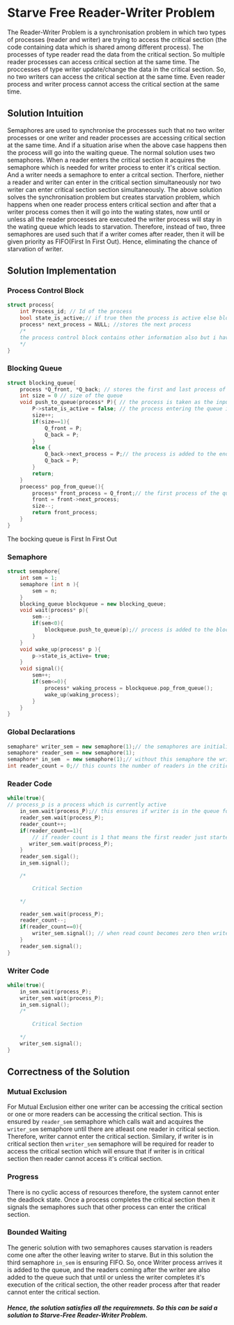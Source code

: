 # Starve Free Reader-Writer Problem

The Reader-Writer Problem is a synchronisation problem in which two types of processes (reader and writer) are trying to access the critical section (the code containing data which is shared among different process).
The processes of type reader read the data from the critical section. So multiple reader processes can access critical section at the same time.
The proccesses of type writer update/change the data in the critical section. So, no two writers can access the critical section at the same time.
Even reader process and writer process cannot access the critical section at the same time.

## Solution Intuition 

Semaphores are used to synchronise the processes such that no two writer processes or one writer and reader processes are accessing critical section at the same time. And if a situation arise when the above case happens then the process will go into the waiting queue.
The normal solution uses two semaphores. When a reader enters the critical section it acquires the semaphore which is needed for writer process to enter it's critical section. And a writer needs a semaphore to enter a critcal section. Therfore, niether a reader and writer can enter in the critical section simultaneously nor two writer can enter critical section section simultaneously.
The above solution solves the synchronisation problem but creates starvation problem, which happens when one reader process enters critical section and after that a writer process comes then it will go into the wating states, now until or unless all the reader processes are executed the writer process will stay in the wating queue which leads to starvation.
Therefore, instead of two, three semaphores are used such that if a writer comes after reader, then it will be given priority as FIFO(First In First Out). Hence, eliminating the chance of starvation of writer.

## Solution Implementation

### Process Control Block

```cpp
struct process{
    int Process_id; // Id of the process
    bool state_is_active;// if true then the process is active else blocked;
    process* next_process = NULL; //stores the next process
    /*
    the process control block contains other information also but i have mentioned only those which are required for this solution
    */
}
```
### Blocking Queue

```cpp
struct blocking_queue{
    process *Q_front, *Q_back; // stores the first and last process of the queue
    int size = 0 // size of the queue
    void push_to_queue(process* P){ // the process is taken as the input
        P->state_is_active = false; // the process entering the queue is blocked
        size++;
        if(size==1){
            Q_front = P;
            Q_back = P;
        }
        else {
            Q_back->next_process = P;// the process is added to the end of the queue
            Q_back = P;
        }
        return;
    }
    proecess* pop_from_queue(){
        process* front_process = Q_front;// the first process of the queue is removed
        front = front->next_process;
        size--;
        return front_process;
    }
}
```
The bocking queue is First In First Out
### Semaphore 
```cpp
struct semaphore{
    int sem = 1;
    semaphore (int n ){
        sem = n;
    }
    blocking_queue blockqueue = new blocking_queue;
    void wait(process* p){
        sem--;
        if(sem<0){
            blockqueue.push_to_queue(p);// process is added to the blocking queue
        }
    }
    void wake_up(process* p ){
        p->state_is_active= true;
    }
    void signal(){
        sem++;
        if(sem<=0){
            process* waking_process = blockqueue.pop_from_queue();
            wake_up(waking_process);
        }
    }
}
```

### Global Declarations 
```cpp
semaphare* writer_sem = new semaphore(1);// the semaphores are initialized with one which is the number of readers that can be in critical section at a time
semaphore* reader_sem = new semaphore(1);
semaphore* in_sem  = new semaphore(1);// without this semaphore the writer will suffer from starvation
int reader_count = 0;// this counts the number of readers in the critical section

```
### Reader Code
```cpp
while(true){
// process_p is a process which is currently active
    in_sem.wait(process_P);// this ensures if writer is in the queue for wating then writer is given priority according to FIFO so that writer is not starving
    reader_sem.wait(process_P);
    reader_count++;
    if(reader_count==1){
        // if reader count is 1 that means the first reader just started execution so it aquires the writer semaphore
       writer_sem.wait(process_P); 
    }
    reader_sem.sigal();
    in_sem.signal();

    /* 

        Critical Section
        
    */

    reader_sem.wait(process_P);
    reader_count--;
    if(reader_count==0){
        writer_sem.signal(); // when read count becomes zero then writer can access the critical section therefore writer semaphore is released
    }
    reader_sem.signal();
}
```
### Writer Code
```cpp
while(true){
    in_sem.wait(process_P);
    writer_sem.wait(process_P);
    in_sem.signal();
    /* 
    
        Critical Section 
        
    */
    writer_sem.signal();
}
```

## Correctness of the Solution
### Mutual Exclusion
For Mutual Exclusion either one writer can be accessing the critical section or one or more readers can be accessing the critical section. This is ensured by `reader_sem` semaphore which calls wait and acquires the `writer_sem` semaphore until there are atleast one reader in critical section. Therefore, writer cannot enter the critical section. Similary, if writer is in critical section then `writer_sem` semaphore will be required for reader to access the critical section which will ensure that if writer is in critical section then reader cannot access it's critical section.
### Progress
There is no cyclic access of resources therefore, the system cannot enter the deadlock state. Once a process completes the critical section then it signals the semaphores such that other process can enter the critical section.
### Bounded Waiting
The generic solution with two semaphores causes starvation is readers come one after the other leaving writer to starve. But in this solution the third semaphore `in_sem` is ensuring FIFO. So, once Writer process arrives it is added to the queue, and the readers coming after the writer are also added to the queue such that until or unless the writer completes it's execution of the critical section, the other reader process after that reader cannot enter the critical section.

##### Hence, the solution satisfies all the requiremnets. So this can be said a solution to **Starve-Free Reader-Writer Problem**.
